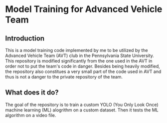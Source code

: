 # Model Training for Advanced Vehicle Team

## Introduction
This is a model training code implemented by me to be utilized by the Advanced Vehicle Team (AVT) club in the Pennsylvania State University. This repository is modified significantly from the one used in the AVT in order not to put the team's code in danger. Besides being heavily modified, the repository also constitues a very small part of the code used in AVT and thus is not a danger to the private repository of the team.

## What does it do?
The goal of the repository is to train a custom YOLO (You Only Look Once) machine learning (ML) alogrithm on a custom dataset. Then it tests the ML algorithm on a video file.



